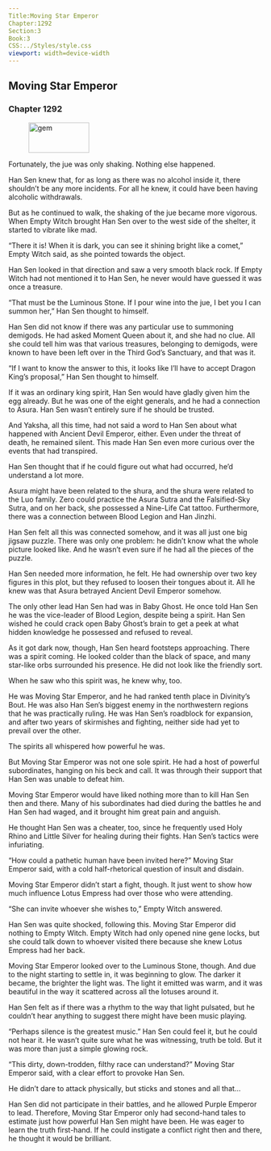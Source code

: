 ```yaml
---
Title:Moving Star Emperor 
Chapter:1292 
Section:3 
Book:3 
CSS:../Styles/style.css 
viewport: width=device-width
---
```

  
## Moving Star Emperor
### Chapter 1292
  
<figure>
	<img src="../Images/gem.gif" alt="gem" id="gem" width="120" height="60" />
</figure>
  

  
Fortunately, the jue was only shaking. Nothing else happened.

Han Sen knew that, for as long as there was no alcohol inside it, there shouldn’t be any more incidents. For all he knew, it could have been having alcoholic withdrawals.

But as he continued to walk, the shaking of the jue became more vigorous. When Empty Witch brought Han Sen over to the west side of the shelter, it started to vibrate like mad.

“There it is! When it is dark, you can see it shining bright like a comet,” Empty Witch said, as she pointed towards the object.

Han Sen looked in that direction and saw a very smooth black rock. If Empty Witch had not mentioned it to Han Sen, he never would have guessed it was once a treasure.

“That must be the Luminous Stone. If I pour wine into the jue, I bet you I can summon her,” Han Sen thought to himself.

Han Sen did not know if there was any particular use to summoning demigods. He had asked Moment Queen about it, and she had no clue. All she could tell him was that various treasures, belonging to demigods, were known to have been left over in the Third God’s Sanctuary, and that was it.

“If I want to know the answer to this, it looks like I’ll have to accept Dragon King’s proposal,” Han Sen thought to himself.

If it was an ordinary king spirit, Han Sen would have gladly given him the egg already. But he was one of the eight generals, and he had a connection to Asura. Han Sen wasn’t entirely sure if he should be trusted.

And Yaksha, all this time, had not said a word to Han Sen about what happened with Ancient Devil Emperor, either. Even under the threat of death, he remained silent. This made Han Sen even more curious over the events that had transpired.

Han Sen thought that if he could figure out what had occurred, he’d understand a lot more.

Asura might have been related to the shura, and the shura were related to the Luo family. Zero could practice the Asura Sutra and the Falsified-Sky Sutra, and on her back, she possessed a Nine-Life Cat tattoo. Furthermore, there was a connection between Blood Legion and Han Jinzhi.

Han Sen felt all this was connected somehow, and it was all just one big jigsaw puzzle. There was only one problem: he didn’t know what the whole picture looked like. And he wasn’t even sure if he had all the pieces of the puzzle.

Han Sen needed more information, he felt. He had ownership over two key figures in this plot, but they refused to loosen their tongues about it. All he knew was that Asura betrayed Ancient Devil Emperor somehow.

The only other lead Han Sen had was in Baby Ghost. He once told Han Sen he was the vice-leader of Blood Legion, despite being a spirit. Han Sen wished he could crack open Baby Ghost’s brain to get a peek at what hidden knowledge he possessed and refused to reveal.

As it got dark now, though, Han Sen heard footsteps approaching. There was a spirit coming. He looked colder than the black of space, and many star-like orbs surrounded his presence. He did not look like the friendly sort.

When he saw who this spirit was, he knew why, too.

He was Moving Star Emperor, and he had ranked tenth place in Divinity’s Bout. He was also Han Sen’s biggest enemy in the northwestern regions that he was practically ruling. He was Han Sen’s roadblock for expansion, and after two years of skirmishes and fighting, neither side had yet to prevail over the other.

The spirits all whispered how powerful he was.

But Moving Star Emperor was not one sole spirit. He had a host of powerful subordinates, hanging on his beck and call. It was through their support that Han Sen was unable to defeat him.

Moving Star Emperor would have liked nothing more than to kill Han Sen then and there. Many of his subordinates had died during the battles he and Han Sen had waged, and it brought him great pain and anguish.

He thought Han Sen was a cheater, too, since he frequently used Holy Rhino and Little Silver for healing during their fights. Han Sen’s tactics were infuriating.

“How could a pathetic human have been invited here?” Moving Star Emperor said, with a cold half-rhetorical question of insult and disdain.

Moving Star Emperor didn’t start a fight, though. It just went to show how much influence Lotus Empress had over those who were attending.

“She can invite whoever she wishes to,” Empty Witch answered.

Han Sen was quite shocked, following this. Moving Star Emperor did nothing to Empty Witch. Empty Witch had only opened nine gene locks, but she could talk down to whoever visited there because she knew Lotus Empress had her back.

Moving Star Emperor looked over to the Luminous Stone, though. And due to the night starting to settle in, it was beginning to glow. The darker it became, the brighter the light was. The light it emitted was warm, and it was beautiful in the way it scattered across all the lotuses around it.

Han Sen felt as if there was a rhythm to the way that light pulsated, but he couldn’t hear anything to suggest there might have been music playing.

“Perhaps silence is the greatest music.” Han Sen could feel it, but he could not hear it. He wasn’t quite sure what he was witnessing, truth be told. But it was more than just a simple glowing rock.

“This dirty, down-trodden, filthy race can understand?” Moving Star Emperor said, with a clear effort to provoke Han Sen.

He didn’t dare to attack physically, but sticks and stones and all that…

Han Sen did not participate in their battles, and he allowed Purple Emperor to lead. Therefore, Moving Star Emperor only had second-hand tales to estimate just how powerful Han Sen might have been. He was eager to learn the truth first-hand. If he could instigate a conflict right then and there, he thought it would be brilliant.